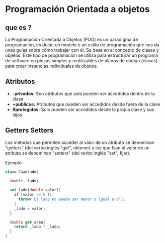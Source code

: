 # Programación Orientada a objetos

## que es ?
La Programación Orientada a Objetos (POO) es un paradigma de programación, es decir, un modelo o un estilo de programación que nos da unas guías sobre cómo trabajar con él. Se basa en el concepto de clases y objetos. Este tipo de programación se utiliza para estructurar un programa de software en piezas simples y reutilizables de planos de código (clases) para crear instancias individuales de objetos. 

## Atributos
- **-privados:** Son atributos que solo pueden ser accedidos dentro de la clase
- **+publicos:** Atributos que pueden ser accedidos desde fuera de la clase
- **#protegidos:** Solo pueden ser accedidos desde la propia clase y sus hijos

## Getters Setters
Los métodos que permiten acceder al valor de un atributo se denominan "getters" (del verbo inglés "get", obtener) y los que fijan el valor de un atributo se denominan "setters" (del verbo inglés "set", fijar).

Ejemplo:

```dart
class Cuadrado{
  
  double _lado;

  set lado(double valor){
    if (valor <= 0 ){
      throw('El lado no puede ser menor o igual a 0');
    }
    _lado = valor;
  }

  double get area{
    return _lado * _lado;
  }
}
```
